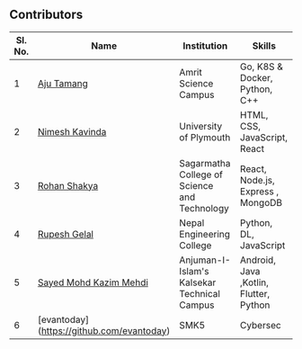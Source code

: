 ## Contributors

| Sl. No. | Name                                    | Institution          | Skills                        |
| ------- | --------------------------------------- | -------------------- | ----------------------------- |
| 1       | [Aju Tamang](https://github.com/aju100) | Amrit Science Campus | Go, K8S & Docker, Python, C++ |
| 2       | [Nimesh Kavinda](https://github.com/nimeshkavinda) | University of Plymouth | HTML, CSS, JavaScript, React |
| 3       | [Rohan Shakya](https://github.com/Rohan-Shakya) | Sagarmatha College of Science and Technology | React, Node.js, Express , MongoDB |
| 4       | [Rupesh Gelal](https://github.com/rgrupesh) | Nepal Engineering College | Python, DL, JavaScript        |
| 5       | [Sayed Mohd Kazim Mehdi](https://github.com/kazimsayed954) | Anjuman-I-Islam's Kalsekar Technical Campus | Android, Java ,Kotlin, Flutter, Python |
|6        | [evantoday] (https://github.com/evantoday)| SMK5               | Cybersec
